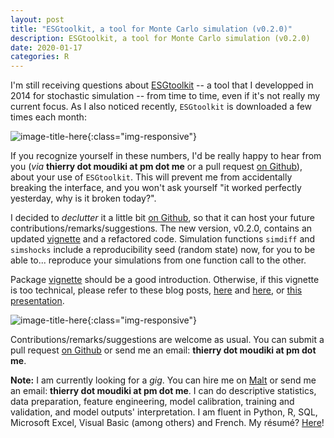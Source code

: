 ```yaml
---
layout: post
title: "ESGtoolkit, a tool for Monte Carlo simulation (v0.2.0)"
description: ESGtoolkit, a tool for Monte Carlo simulation (v0.2.0)
date: 2020-01-17
categories: R
---
```



I'm still receiving questions about [ESGtoolkit](https://github.com/thierrymoudiki/ESGtoolkit) -- a tool that I developped in 2014 for stochastic simulation --  from time to time, even if it's not really my current focus. As I also noticed recently, `ESGtoolkit` is downloaded a few times each month: 

![image-title-here]({{base}}/images/2020-01-17/2020-01-17-image1.png){:class="img-responsive"} 

If you recognize yourself in these numbers, I'd be really happy to hear from you (_via_ __thierry dot moudiki at pm dot me__ or a pull request [on Github](https://github.com/thierrymoudiki/ESGtoolkit)), about your use of `ESGtoolkit`. This will prevent me from accidentally breaking the interface,  and you won't ask yourself "it worked perfectly yesterday, why is it broken today?". 

I decided to _declutter_ it a little bit [on Github](https://github.com/thierrymoudiki/ESGtoolkit), so that it can host your future contributions/remarks/suggestions. The new version, v0.2.0, contains an updated [vignette](https://www.researchgate.net/publication/338549100_ESGtoolkit_a_tool_for_stochastic_simulation_v020) and a refactored code. Simulation functions `simdiff`  and `simshocks` include a reproducibility seed (random state) now, for you to be able to... reproduce your simulations from one function call to the other. 

Package [vignette](https://www.researchgate.net/publication/338549100_ESGtoolkit_a_tool_for_stochastic_simulation_v020) should be a good introduction. Otherwise, if this vignette is too technical, please refer to these blog posts, [here](https://thierrymoudiki.wordpress.com/2014/12/24/calibrated-hull-and-white-short-rates-with-rquantlib-and-esgtoolkit/) and [here](https://thierrymoudiki.wordpress.com/2016/01/20/heston-model-for-options-pricing-with-esgtoolkit/), or [this presentation](https://fr.slideshare.net/thierrymoudiki/isfa23092014-es-gtoolkit).

![image-title-here]({{base}}/images/2020-01-17/2020-01-17-image2.png){:class="img-responsive"} 


Contributions/remarks/suggestions are welcome as usual. You can submit a pull request [on Github](https://github.com/thierrymoudiki/ESGtoolkit) or send me an email: __thierry dot moudiki at pm dot me__.


__Note:__ I am currently looking for a _gig_. You can hire me on [Malt](https://www.malt.fr/profile/thierrymoudiki) or send me an email: __thierry dot moudiki at pm dot me__. I can do descriptive statistics, data preparation, feature engineering, model calibration, training and validation, and model outputs' interpretation. I am fluent in Python, R, SQL, Microsoft Excel, Visual Basic (among others) and French. My résumé? [Here]({{base}}/cv/thierry-moudiki.pdf)!



